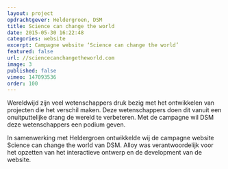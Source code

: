 ```yaml
---
layout: project
opdrachtgever: Heldergroen, DSM
title: Science can change the world
date: 2015-05-30 16:22:48
categories: website
excerpt: Campagne website ‘Science can change the world’
featured: false
url: //sciencecanchangetheworld.com
image: 3
published: false
vimeo: 147093536
order: 100
---
```

Wereldwijd zijn veel wetenschappers druk bezig met het ontwikkelen van projecten die het verschil maken. Deze wetenschappers doen dit vanuit een onuitputtelijke drang de wereld te verbeteren. Met de campagne wil DSM deze wetenschappers een podium geven.

In samenwerking met Heldergroen ontwikkelde wij de campagne website Science can change the world van DSM. Alloy was verantwoordelijk voor het opzetten van het interactieve ontwerp en de development van de website.
